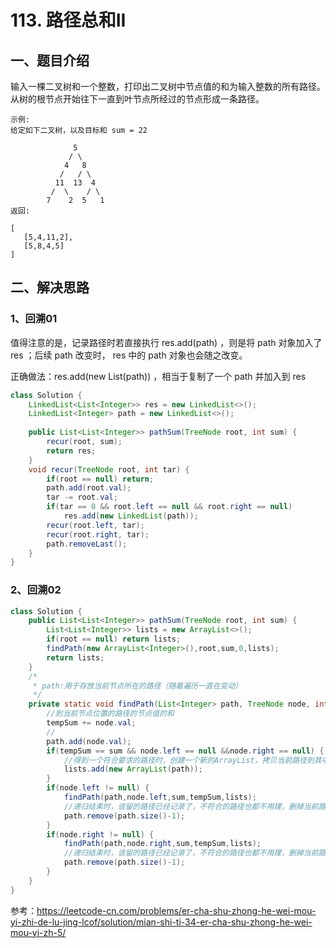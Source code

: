 # 113. 路径总和II

## 一、题目介绍
输入一棵二叉树和一个整数，打印出二叉树中节点值的和为输入整数的所有路径。从树的根节点开始往下一直到叶节点所经过的节点形成一条路径。


```
示例:
给定如下二叉树，以及目标和 sum = 22

              5
             / \
            4   8
           /   / \
          11  13  4
         /  \    / \
        7    2  5   1
返回:

[
   [5,4,11,2],
   [5,8,4,5]
]
```



## 二、解决思路

### 1、回溯01
值得注意的是，记录路径时若直接执行 res.add(path) ，则是将 path 对象加入了 res ；后续 path 改变时， res 中的 path 对象也会随之改变。

正确做法：res.add(new List(path)) ，相当于复制了一个 path 并加入到 res 

```java
class Solution {
    LinkedList<List<Integer>> res = new LinkedList<>();
    LinkedList<Integer> path = new LinkedList<>();
    
    public List<List<Integer>> pathSum(TreeNode root, int sum) {
        recur(root, sum);
        return res;
    }
    void recur(TreeNode root, int tar) {
        if(root == null) return;
        path.add(root.val);
        tar -= root.val;
        if(tar == 0 && root.left == null && root.right == null)
            res.add(new LinkedList(path));
        recur(root.left, tar);
        recur(root.right, tar);
        path.removeLast();
    }
}
```



### 2、回溯02

```java
class Solution {
	public List<List<Integer>> pathSum(TreeNode root, int sum) {
		List<List<Integer>> lists = new ArrayList<>();
		if(root == null) return lists;
		findPath(new ArrayList<Integer>(),root,sum,0,lists);
		return lists;
	}
	/*
	 * path:用于存放当前节点所在的路径（随着遍历一直在变动）
	 */
	private static void findPath(List<Integer> path, TreeNode node, int sum, int tempSum,List<List<Integer>> lists) {
		//到当前节点位置的路径的节点值的和
		tempSum += node.val;
		//
		path.add(node.val);
		if(tempSum == sum && node.left == null &&node.right == null) {
			//得到一个符合要求的路径时，创建一个新的ArrayList，拷贝当前路径到其中，并添加到lists中
			lists.add(new ArrayList(path));
		}
		if(node.left != null) {
			findPath(path,node.left,sum,tempSum,lists);
			//递归结束时，该留的路径已经记录了，不符合的路径也都不用理，删掉当前路径节点的值
			path.remove(path.size()-1);
		}
		if(node.right != null) {
			findPath(path,node.right,sum,tempSum,lists);
			//递归结束时，该留的路径已经记录了，不符合的路径也都不用理，删掉当前路径节点的值
			path.remove(path.size()-1);
		}
	}
}
```





参考：https://leetcode-cn.com/problems/er-cha-shu-zhong-he-wei-mou-yi-zhi-de-lu-jing-lcof/solution/mian-shi-ti-34-er-cha-shu-zhong-he-wei-mou-yi-zh-5/ <br>







